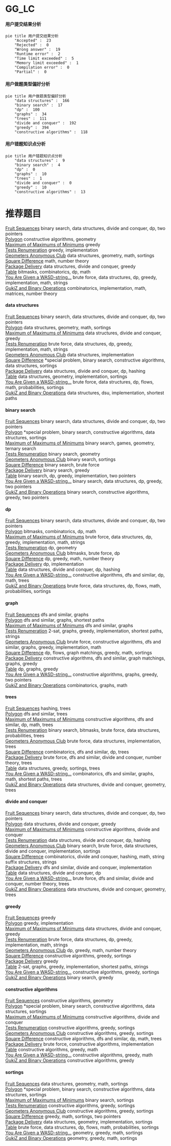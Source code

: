 # GG_LC
<!-- tabs:start -->
#### **用户提交结果分析**

```mermaid
pie title 用户提交结果分析
    "Accepted" :  23
    "Rejected" :  0
    "Wrong answer" :  19
    "Runtime error" :  2
    "Time limit exceeded" :  5
    "Memory limit exceeded" :  1
    "Compilation error" :  0
    "Partial" :  0
```
#### **用户做题类型偏好分析**

```mermaid
pie title 用户做题类型偏好分析
    "data structures" :  166
    "binary search" :  17
    "dp" :  100
    "graphs" :  34
    "trees" :  111
    "divide and conquer" :  192
    "greedy" :  394
    "constructive algorithms" :  118
```
#### **用户错题知识点分析**

```mermaid
pie title 用户错题知识点分析
    "data structures" :  9
    "binary search" :  4
    "dp" :  0
    "graphs" :  10
    "trees" :  1
    "divide and conquer" :  0
    "greedy" :  10
    "constructive algorithms" :  13
```
<!-- tabs:end -->
# 推荐题目
[Fruit Sequences](http://codeforces.com/problemset/problem/1428/F)		binary search,
                        data structures,
                        divide and conquer,
                        dp,
                        two pointers		  
[Polygon](http://codeforces.com/problemset/problem/306/D)		constructive algorithms,
                        geometry		  
[Maximum of Maximums of Minimums](https://codeforces.com/contest/872/problem/B)		greedy		  
[Tests Renumeration](https://codeforces.com/contest/860/problem/C)		greedy,
                        implementation		  
[Geometers Anonymous Club](http://codeforces.com/problemset/problem/1195/F)		data structures,
                        geometry,
                        math,
                        sortings		  
[Square Difference](http://codeforces.com/problemset/problem/1033/B)		math,
                        number theory		  
[Package Delivery](http://codeforces.com/problemset/problem/627/C)		data structures,
                        divide and conquer,
                        greedy		  
[Table](http://codeforces.com/problemset/problem/232/B)		bitmasks,
                        combinatorics,
                        dp,
                        math		  
[You Are Given a WASD-string...](http://codeforces.com/problemset/problem/1202/C)		brute force,
                        data structures,
                        dp,
                        greedy,
                        implementation,
                        math,
                        strings		  
[GukiZ and Binary Operations](http://codeforces.com/problemset/problem/551/D)		combinatorics,
                        implementation,
                        math,
                        matrices,
                        number theory		  
<!-- tabs:start -->
#### **data structures**
[Fruit Sequences](http://codeforces.com/problemset/problem/1428/F)		binary search,
                        data structures,
                        divide and conquer,
                        dp,
                        two pointers		  
[Polygon](http://codeforces.com/problemset/problem/1195/F)		data structures,
                        geometry,
                        math,
                        sortings		  
[Maximum of Maximums of Minimums](http://codeforces.com/problemset/problem/627/C)		data structures,
                        divide and conquer,
                        greedy		  
[Tests Renumeration](http://codeforces.com/problemset/problem/1202/C)		brute force,
                        data structures,
                        dp,
                        greedy,
                        implementation,
                        math,
                        strings		  
[Geometers Anonymous Club](http://codeforces.com/problemset/problem/713/A)		data structures,
                        implementation		  
[Square Difference](http://codeforces.com/problemset/problem/637/B)		*special problem,
                        binary search,
                        constructive algorithms,
                        data structures,
                        sortings		  
[Package Delivery](http://codeforces.com/problemset/problem/1223/F)		data structures,
                        divide and conquer,
                        dp,
                        hashing		  
[Table](http://codeforces.com/problemset/problem/1401/E)		data structures,
                        geometry,
                        implementation,
                        sortings		  
[You Are Given a WASD-string...](http://codeforces.com/problemset/problem/739/E)		brute force,
                        data structures,
                        dp,
                        flows,
                        math,
                        probabilities,
                        sortings		  
[GukiZ and Binary Operations](http://codeforces.com/problemset/problem/1482/D)		data structures,
                        dsu,
                        implementation,
                        shortest paths		  
#### **binary search**
[Fruit Sequences](http://codeforces.com/problemset/problem/1428/F)		binary search,
                        data structures,
                        divide and conquer,
                        dp,
                        two pointers		  
[Polygon](http://codeforces.com/problemset/problem/637/B)		*special problem,
                        binary search,
                        constructive algorithms,
                        data structures,
                        sortings		  
[Maximum of Maximums of Minimums](http://codeforces.com/problemset/problem/1427/H)		binary search,
                        games,
                        geometry,
                        ternary search		  
[Tests Renumeration](https://codeforces.com/contest/199/problem/E)		binary search,
                        geometry		  
[Geometers Anonymous Club](http://codeforces.com/problemset/problem/812/C)		binary search,
                        sortings		  
[Square Difference](http://codeforces.com/problemset/problem/371/C)		binary search,
                        brute force		  
[Package Delivery](http://codeforces.com/problemset/problem/363/D)		binary search,
                        greedy		  
[Table](http://codeforces.com/problemset/problem/1494/C)		binary search,
                        dp,
                        greedy,
                        implementation,
                        two pointers		  
[You Are Given a WASD-string...](http://codeforces.com/problemset/problem/1492/C)		binary search,
                        data structures,
                        dp,
                        greedy,
                        two pointers		  
[GukiZ and Binary Operations](http://codeforces.com/problemset/problem/1463/D)		binary search,
                        constructive algorithms,
                        greedy,
                        two pointers		  
#### **dp**
[Fruit Sequences](http://codeforces.com/problemset/problem/1428/F)		binary search,
                        data structures,
                        divide and conquer,
                        dp,
                        two pointers		  
[Polygon](http://codeforces.com/problemset/problem/232/B)		bitmasks,
                        combinatorics,
                        dp,
                        math		  
[Maximum of Maximums of Minimums](http://codeforces.com/problemset/problem/1202/C)		brute force,
                        data structures,
                        dp,
                        greedy,
                        implementation,
                        math,
                        strings		  
[Tests Renumeration](http://codeforces.com/problemset/problem/13/D)		dp,
                        geometry		  
[Geometers Anonymous Club](http://codeforces.com/problemset/problem/379/D)		bitmasks,
                        brute force,
                        dp		  
[Square Difference](https://codeforces.com/contest/872/problem/C)		dp,
                        greedy,
                        math,
                        number theory		  
[Package Delivery](http://codeforces.com/problemset/problem/873/B)		dp,
                        implementation		  
[Table](http://codeforces.com/problemset/problem/1223/F)		data structures,
                        divide and conquer,
                        dp,
                        hashing		  
[You Are Given a WASD-string...](http://codeforces.com/problemset/problem/1338/D)		constructive algorithms,
                        dfs and similar,
                        dp,
                        math,
                        trees		  
[GukiZ and Binary Operations](http://codeforces.com/problemset/problem/739/E)		brute force,
                        data structures,
                        dp,
                        flows,
                        math,
                        probabilities,
                        sortings		  
#### **graph**
[Fruit Sequences](http://codeforces.com/problemset/problem/1266/F)		dfs and similar,
                        graphs		  
[Polygon](http://codeforces.com/problemset/problem/590/C)		dfs and similar,
                        graphs,
                        shortest paths		  
[Maximum of Maximums of Minimums](https://codeforces.com/contest/745/problem/C)		dfs and similar,
                        graphs		  
[Tests Renumeration](http://codeforces.com/problemset/problem/780/D)		2-sat,
                        graphs,
                        greedy,
                        implementation,
                        shortest paths,
                        strings		  
[Geometers Anonymous Club](http://codeforces.com/problemset/problem/1487/C)		brute force,
                        constructive algorithms,
                        dfs and similar,
                        graphs,
                        greedy,
                        implementation,
                        math		  
[Square Difference](http://codeforces.com/problemset/problem/1437/C)		dp,
                        flows,
                        graph matchings,
                        greedy,
                        math,
                        sortings		  
[Package Delivery](http://codeforces.com/problemset/problem/1470/D)		constructive algorithms,
                        dfs and similar,
                        graph matchings,
                        graphs,
                        greedy		  
[Table](http://codeforces.com/problemset/problem/1476/C)		dp,
                        graphs,
                        greedy		  
[You Are Given a WASD-string...](http://codeforces.com/problemset/problem/1304/D)		constructive algorithms,
                        graphs,
                        greedy,
                        two pointers		  
[GukiZ and Binary Operations](http://codeforces.com/problemset/problem/1475/C)		combinatorics,
                        graphs,
                        math		  
#### **trees**
[Fruit Sequences](http://codeforces.com/problemset/problem/1252/F)		hashing,
                        trees		  
[Polygon](http://codeforces.com/problemset/problem/429/A)		dfs and similar,
                        trees		  
[Maximum of Maximums of Minimums](http://codeforces.com/problemset/problem/1338/D)		constructive algorithms,
                        dfs and similar,
                        dp,
                        math,
                        trees		  
[Tests Renumeration](http://codeforces.com/problemset/problem/1479/D)		binary search,
                        bitmasks,
                        brute force,
                        data structures,
                        probabilities,
                        trees		  
[Geometers Anonymous Club](http://codeforces.com/problemset/problem/1511/C)		brute force,
                        data structures,
                        implementation,
                        trees		  
[Square Difference](http://codeforces.com/problemset/problem/1499/F)		combinatorics,
                        dfs and similar,
                        dp,
                        trees		  
[Package Delivery](http://codeforces.com/problemset/problem/1491/E)		brute force,
                        dfs and similar,
                        divide and conquer,
                        number theory,
                        trees		  
[Table](http://codeforces.com/problemset/problem/1466/D)		data structures,
                        greedy,
                        sortings,
                        trees		  
[You Are Given a WASD-string...](http://codeforces.com/problemset/problem/1495/D)		combinatorics,
                        dfs and similar,
                        graphs,
                        math,
                        shortest paths,
                        trees		  
[GukiZ and Binary Operations](http://codeforces.com/problemset/problem/1303/G)		data structures,
                        divide and conquer,
                        geometry,
                        trees		  
#### **divide and conquer**
[Fruit Sequences](http://codeforces.com/problemset/problem/1428/F)		binary search,
                        data structures,
                        divide and conquer,
                        dp,
                        two pointers		  
[Polygon](http://codeforces.com/problemset/problem/627/C)		data structures,
                        divide and conquer,
                        greedy		  
[Maximum of Maximums of Minimums](http://codeforces.com/problemset/problem/1250/M)		constructive algorithms,
                        divide and conquer		  
[Tests Renumeration](http://codeforces.com/problemset/problem/1223/F)		data structures,
                        divide and conquer,
                        dp,
                        hashing		  
[Geometers Anonymous Club](http://codeforces.com/problemset/problem/1461/D)		binary search,
                        brute force,
                        data structures,
                        divide and conquer,
                        implementation,
                        sortings		  
[Square Difference](http://codeforces.com/problemset/problem/1466/G)		combinatorics,
                        divide and conquer,
                        hashing,
                        math,
                        string suffix structures,
                        strings		  
[Package Delivery](http://codeforces.com/problemset/problem/1490/D)		dfs and similar,
                        divide and conquer,
                        implementation		  
[Table](https://codeforces.com/contest/1483/problem/C)		data structures,
                        divide and conquer,
                        dp		  
[You Are Given a WASD-string...](http://codeforces.com/problemset/problem/1491/E)		brute force,
                        dfs and similar,
                        divide and conquer,
                        number theory,
                        trees		  
[GukiZ and Binary Operations](http://codeforces.com/problemset/problem/1303/G)		data structures,
                        divide and conquer,
                        geometry,
                        trees		  
#### **greedy**
[Fruit Sequences](https://codeforces.com/contest/872/problem/B)		greedy		  
[Polygon](https://codeforces.com/contest/860/problem/C)		greedy,
                        implementation		  
[Maximum of Maximums of Minimums](http://codeforces.com/problemset/problem/627/C)		data structures,
                        divide and conquer,
                        greedy		  
[Tests Renumeration](http://codeforces.com/problemset/problem/1202/C)		brute force,
                        data structures,
                        dp,
                        greedy,
                        implementation,
                        math,
                        strings		  
[Geometers Anonymous Club](https://codeforces.com/contest/872/problem/C)		dp,
                        greedy,
                        math,
                        number theory		  
[Square Difference](http://codeforces.com/problemset/problem/246/A)		constructive algorithms,
                        greedy,
                        sortings		  
[Package Delivery](http://codeforces.com/problemset/problem/853/A)		greedy		  
[Table](http://codeforces.com/problemset/problem/780/D)		2-sat,
                        graphs,
                        greedy,
                        implementation,
                        shortest paths,
                        strings		  
[You Are Given a WASD-string...](http://codeforces.com/problemset/problem/808/C)		constructive algorithms,
                        greedy,
                        sortings		  
[GukiZ and Binary Operations](http://codeforces.com/problemset/problem/363/D)		binary search,
                        greedy		  
#### **constructive algorithms**
[Fruit Sequences](http://codeforces.com/problemset/problem/306/D)		constructive algorithms,
                        geometry		  
[Polygon](http://codeforces.com/problemset/problem/637/B)		*special problem,
                        binary search,
                        constructive algorithms,
                        data structures,
                        sortings		  
[Maximum of Maximums of Minimums](http://codeforces.com/problemset/problem/1250/M)		constructive algorithms,
                        divide and conquer		  
[Tests Renumeration](http://codeforces.com/problemset/problem/246/A)		constructive algorithms,
                        greedy,
                        sortings		  
[Geometers Anonymous Club](http://codeforces.com/problemset/problem/808/C)		constructive algorithms,
                        greedy,
                        sortings		  
[Square Difference](http://codeforces.com/problemset/problem/1338/D)		constructive algorithms,
                        dfs and similar,
                        dp,
                        math,
                        trees		  
[Package Delivery](http://codeforces.com/problemset/problem/305/A)		brute force,
                        constructive algorithms,
                        implementation		  
[Table](http://codeforces.com/problemset/problem/1042/C)		constructive algorithms,
                        greedy,
                        math		  
[You Are Given a WASD-string...](http://codeforces.com/problemset/problem/804/A)		constructive algorithms,
                        greedy,
                        math		  
[GukiZ and Binary Operations](http://codeforces.com/problemset/problem/1493/A)		constructive algorithms,
                        greedy		  
#### **sortings**
[Fruit Sequences](http://codeforces.com/problemset/problem/1195/F)		data structures,
                        geometry,
                        math,
                        sortings		  
[Polygon](http://codeforces.com/problemset/problem/637/B)		*special problem,
                        binary search,
                        constructive algorithms,
                        data structures,
                        sortings		  
[Maximum of Maximums of Minimums](http://codeforces.com/problemset/problem/812/C)		binary search,
                        sortings		  
[Tests Renumeration](http://codeforces.com/problemset/problem/246/A)		constructive algorithms,
                        greedy,
                        sortings		  
[Geometers Anonymous Club](http://codeforces.com/problemset/problem/808/C)		constructive algorithms,
                        greedy,
                        sortings		  
[Square Difference](http://codeforces.com/problemset/problem/1369/C)		greedy,
                        math,
                        sortings,
                        two pointers		  
[Package Delivery](http://codeforces.com/problemset/problem/1401/E)		data structures,
                        geometry,
                        implementation,
                        sortings		  
[Table](http://codeforces.com/problemset/problem/739/E)		brute force,
                        data structures,
                        dp,
                        flows,
                        math,
                        probabilities,
                        sortings		  
[You Are Given a WASD-string...](https://codeforces.com/contest/1496/problem/C)		geometry,
                        greedy,
                        math,
                        sortings		  
[GukiZ and Binary Operations](http://codeforces.com/problemset/problem/1495/A)		geometry,
                        greedy,
                        math,
                        sortings		  
<!-- tabs:end -->

